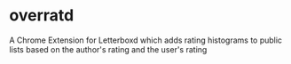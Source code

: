 # overratd
A Chrome Extension for Letterboxd which adds rating histograms to public lists based on the author's rating and the user's rating
